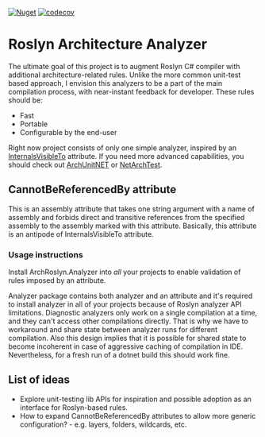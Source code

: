 [![Nuget](https://img.shields.io/nuget/v/ArchRoslyn.Analyzer)](https://www.nuget.org/packages/Roslyn.Architecture.Analyzer/)
[![codecov](https://codecov.io/gh/gbtb/RoslynArchitectureAnalyzer/branch/master/graph/badge.svg?token=SP9HHTRPE7)](https://codecov.io/gh/gbtb/RoslynArchitectureAnalyzer)

# Roslyn Architecture Analyzer

The ultimate goal of this project is to augment Roslyn C# compiler with additional architecture-related rules. Unlike the more common unit-test based approach, I envision this analyzers to be a part of the main compilation process, with near-instant feedback for developer.
These rules should be:
* Fast
* Portable
* Configurable by the end-user

Right now project consists of only one simple analyzer, inspired by an [InternalsVisibleTo](https://docs.microsoft.com/en-us/dotnet/api/system.runtime.compilerservices.internalsvisibletoattribute?view=net-6.0) attribute.
If you need more advanced capabilities, you should check out [ArchUnitNET](https://github.com/TNG/ArchUnitNET) or [NetArchTest](https://github.com/BenMorris/NetArchTest).

## CannotBeReferencedBy attribute

This is an assembly attribute that takes one string argument with a name of assembly and forbids direct and transitive references from the specified assembly to the assembly marked with this attribute.
Basically, this attribute is an antipode of InternalsVisibleTo attribute.

### Usage instructions
Install ArchRoslyn.Analyzer into *all* your projects to enable validation of rules imposed by an attribute.  

Analyzer package contains both analyzer and an attribute and it's required to install analyzer in all of your projects because of Roslyn analyzer API limitations.
Diagnostic analyzers only work on a single compilation at a time, and they can't access other compilations directly.
That is why we have to workaround and share state between analyzer runs for different compilation.
Also this design implies that it is possible for shared state to become incoherent in case of aggressive caching of compilation in IDE.
Nevertheless, for a fresh run of a dotnet build this should work fine.

## List of ideas
* Explore unit-testing lib APIs for inspiration and possible adoption as an interface for Roslyn-based rules.
* How to expand CannotBeReferencedBy attributes to allow more generic configuration? - e.g. layers, folders, wildcards, etc.
